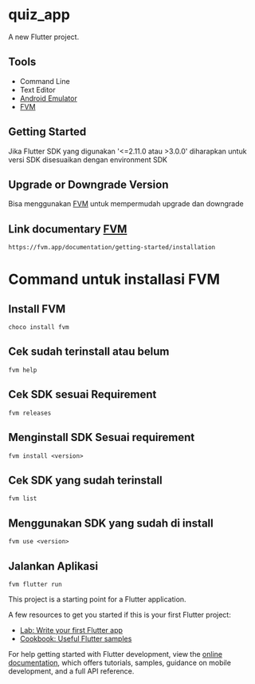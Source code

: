 # quiz_app

A new Flutter project.

## Tools
- Command Line
- Text Editor
- [Android Emulator](https://developer.android.com/studio?hl=id)
- [FVM](https://fvm.app/documentation/getting-started/installation)

## Getting Started
Jika Flutter SDK yang digunakan   '<=2.11.0 atau >3.0.0' diharapkan untuk versi SDK disesuaikan dengan environment SDK

## Upgrade or Downgrade Version
Bisa menggunakan [FVM](https://fvm.app/documentation/getting-started/installation) untuk mempermudah upgrade dan downgrade

## Link documentary [FVM](https://fvm.app/documentation/getting-started/installation)
```bash
https://fvm.app/documentation/getting-started/installation
```

# Command untuk installasi FVM

## Install FVM
```terminal
choco install fvm
```

## Cek sudah terinstall atau belum
```terminal
fvm help
```

## Cek SDK sesuai Requirement
```terminal
fvm releases
```

## Menginstall SDK Sesuai requirement
```terminal
fvm install <version>
```

## Cek SDK yang sudah terinstall
```terminal
fvm list
```

## Menggunakan SDK yang sudah di install
```terminal
fvm use <version>
```

## Jalankan Aplikasi
```terminal
fvm flutter run
```


This project is a starting point for a Flutter application.

A few resources to get you started if this is your first Flutter project:

- [Lab: Write your first Flutter app](https://docs.flutter.dev/get-started/codelab)
- [Cookbook: Useful Flutter samples](https://docs.flutter.dev/cookbook)

For help getting started with Flutter development, view the
[online documentation](https://docs.flutter.dev/), which offers tutorials,
samples, guidance on mobile development, and a full API reference.
